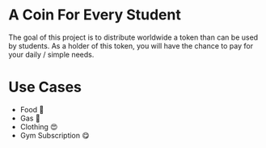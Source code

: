 
# A Coin For Every Student

The goal of this project is to distribute worldwide a token than can be used by students. As a holder of this token, you will have the chance to pay for your daily / simple needs.

 # Use Cases
 
 
* Food :smiling_face_with_three_hearts:	
* Gas :star_struck:	
* Clothing :heart_eyes:	
* Gym Subscription :yum:	

  
  
